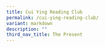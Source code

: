 ```yaml
---
title: Cui Ying Reading Club
permalink: /cui-ying-reading-club/
variant: markdown
description: ""
third_nav_title: The Present
---
```

